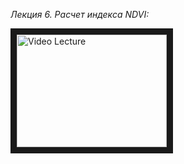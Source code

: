 _Лекция 6. Расчет индекса NDVI:_

<a href="http://www.youtube.com/watch?feature=player_embedded&v=80L_WygpQ90
" target="_blank"><img src="http://img.youtube.com/vi/80L_WygpQ90/0.jpg" 
alt="Video Lecture" width="240" height="180" border="10" /></a>